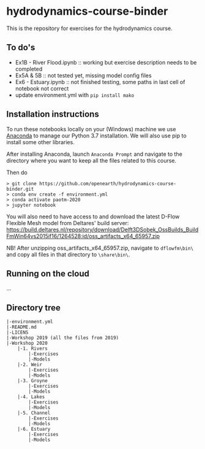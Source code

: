 # hydrodynamics-course-binder

This is the repository for exercises for the hydrodynamics course.

## To do's
* Ex1B - River Flood.ipynb :: working but exercise description needs to be completed
* Ex5A & 5B :: not tested yet, missing model config files
* Ex6 - Estuary.ipynb :: not finished testing, some paths in last cell of notebook not correct
* update environment.yml with `pip install mako`


## Installation instructions
To run these notebooks locally on your (Windows) machine we use [Anaconda](https://repo.anaconda.com/archive/Anaconda3-2019.10-Windows-x86_64.exe) to manage our Python 3.7 installation. We will also use pip to install some other libraries.

After installing Anaconda, launch `Anaconda Prompt` and navigate to the directory where you want to keep all the files related to this course.

Then do
```
> git clone https://github.com/openearth/hydrodynamics-course-binder.git
> conda env create -f environment.yml 
> conda activate paotm-2020
> jupyter notebook
```

You will also need to have access to and download the latest D-Flow Flexible Mesh model from Deltares' build server:
https://build.deltares.nl/repository/download/Delft3DSobek_OssBuilds_BuildFmWin64vs2015if16/1264528:id/oss_artifacts_x64_65957.zip   

NB! After unzipping oss_artifacts_x64_65957.zip, navigate to `dflowfm\bin\` and copy all files in that directory to `\share\bin\`.

## Running on the cloud
...

## Directory tree
```
|-environment.yml 
|-README.md
|-LICENS
|-Workshop 2019 (all the files from 2019)
|-Workshop 2020
	|-1. Rivers
		|-Exercises
		|-Models
	|-2. Weir
		|-Exercises
		|-Models
	|-3. Groyne
		|-Exercises
		|-Models
	|-4. Lakes
		|-Exercises
		|-Models
	|-5. Channel
		|-Exercises
		|-Models
	|-6. Estuary
		|-Exercises
		|-Models
```
